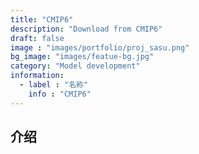 ```yaml
---
title: "CMIP6"
description: "Download from CMIP6"
draft: false
image : "images/portfolio/proj_sasu.png"
bg_image: "images/featue-bg.jpg"
category: "Model development"
information:
  - label : "名称"
    info : "CMIP6"
---
```


## 介绍